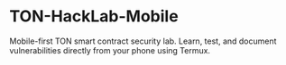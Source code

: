 # TON-HackLab-Mobile
Mobile-first TON smart contract security lab. Learn, test, and document vulnerabilities directly from your phone using Termux.
